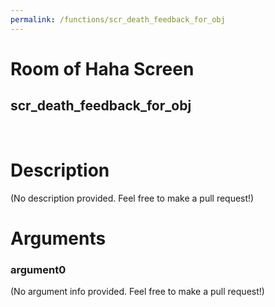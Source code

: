 ```yaml
---
permalink: /functions/scr_death_feedback_for_obj
---
```

# Room of Haha Screen  
## scr_death_feedback_for_obj  
&nbsp;  
# Description  
(No description provided. Feel free to make a pull request!) 
&nbsp;  
# Arguments
### argument0
(No argument info provided. Feel free to make a pull request!)
&nbsp;  


